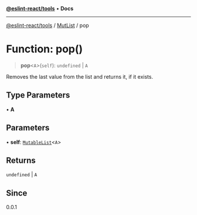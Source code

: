[**@eslint-react/tools**](../../../README.md) • **Docs**

***

[@eslint-react/tools](../../../README.md) / [MutList](../README.md) / pop

# Function: pop()

> **pop**\<`A`\>(`self`): `undefined` \| `A`

Removes the last value from the list and returns it, if it exists.

## Type Parameters

• **A**

## Parameters

• **self**: [`MutableList`](../interfaces/MutableList.md)\<`A`\>

## Returns

`undefined` \| `A`

## Since

0.0.1
